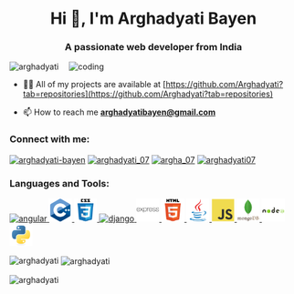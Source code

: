 <h1 align="center">Hi 👋, I'm Arghadyati Bayen</h1>
<h3 align="center">A passionate web developer from India</h3>
<img align="right" alt="coding" width="400" src="https://user-images.githubusercontent.com/55389276/140866485-8fb1c876-9a8f-4d6a-98dc-08c4981eaf70.gif">
<p align="left"> <img src="https://komarev.com/ghpvc/?username=arghadyati&label=Profile%20views&color=0e75b6&style=flat" alt="arghadyati" /> </p>

- 👨‍💻 All of my projects are available at [https://github.com/Arghadyati?tab=repositories](https://github.com/Arghadyati?tab=repositories)

- 📫 How to reach me **arghadyatibayen@gmail.com**

<h3 align="left">Connect with me:</h3>
<p align="left">
<a href="https://linkedin.com/in/arghadyati-bayen" target="blank"><img align="center" src="https://raw.githubusercontent.com/rahuldkjain/github-profile-readme-generator/master/src/images/icons/Social/linked-in-alt.svg" alt="arghadyati-bayen" height="30" width="40" /></a>
<a href="https://www.codechef.com/users/arghadyati_07" target="blank"><img align="center" src="https://cdn.jsdelivr.net/npm/simple-icons@3.1.0/icons/codechef.svg" alt="arghadyati_07" height="30" width="40" /></a>
<a href="https://codeforces.com/profile/argha_07" target="blank"><img align="center" src="https://raw.githubusercontent.com/rahuldkjain/github-profile-readme-generator/master/src/images/icons/Social/codeforces.svg" alt="argha_07" height="30" width="40" /></a>
<a href="https://www.leetcode.com/arghadyati07" target="blank"><img align="center" src="https://raw.githubusercontent.com/rahuldkjain/github-profile-readme-generator/master/src/images/icons/Social/leet-code.svg" alt="arghadyati07" height="30" width="40" /></a>
</p>

<h3 align="left">Languages and Tools:</h3>
<p align="left"> <a href="https://angular.io" target="_blank" rel="noreferrer"> <img src="https://angular.io/assets/images/logos/angular/angular.svg" alt="angular" width="40" height="40"/> </a> <a href="https://www.w3schools.com/cpp/" target="_blank" rel="noreferrer"> <img src="https://raw.githubusercontent.com/devicons/devicon/master/icons/cplusplus/cplusplus-original.svg" alt="cplusplus" width="40" height="40"/> </a> <a href="https://www.w3schools.com/css/" target="_blank" rel="noreferrer"> <img src="https://raw.githubusercontent.com/devicons/devicon/master/icons/css3/css3-original-wordmark.svg" alt="css3" width="40" height="40"/> </a> <a href="https://www.djangoproject.com/" target="_blank" rel="noreferrer"> <img src="https://cdn.worldvectorlogo.com/logos/django.svg" alt="django" width="40" height="40"/> </a> <a href="https://expressjs.com" target="_blank" rel="noreferrer"> <img src="https://raw.githubusercontent.com/devicons/devicon/master/icons/express/express-original-wordmark.svg" alt="express" width="40" height="40"/> </a> <a href="https://www.w3.org/html/" target="_blank" rel="noreferrer"> <img src="https://raw.githubusercontent.com/devicons/devicon/master/icons/html5/html5-original-wordmark.svg" alt="html5" width="40" height="40"/> </a> <a href="https://www.java.com" target="_blank" rel="noreferrer"> <img src="https://raw.githubusercontent.com/devicons/devicon/master/icons/java/java-original.svg" alt="java" width="40" height="40"/> </a> <a href="https://developer.mozilla.org/en-US/docs/Web/JavaScript" target="_blank" rel="noreferrer"> <img src="https://raw.githubusercontent.com/devicons/devicon/master/icons/javascript/javascript-original.svg" alt="javascript" width="40" height="40"/> </a> <a href="https://www.mongodb.com/" target="_blank" rel="noreferrer"> <img src="https://raw.githubusercontent.com/devicons/devicon/master/icons/mongodb/mongodb-original-wordmark.svg" alt="mongodb" width="40" height="40"/> </a> <a href="https://nodejs.org" target="_blank" rel="noreferrer"> <img src="https://raw.githubusercontent.com/devicons/devicon/master/icons/nodejs/nodejs-original-wordmark.svg" alt="nodejs" width="40" height="40"/> </a> <a href="https://www.python.org" target="_blank" rel="noreferrer"> <img src="https://raw.githubusercontent.com/devicons/devicon/master/icons/python/python-original.svg" alt="python" width="40" height="40"/> </a> </p>

<p><img align="left" src="https://github-readme-stats.vercel.app/api/top-langs?username=arghadyati&show_icons=true&locale=en&layout=compact" alt="arghadyati" /></p>

<p>&nbsp;<img align="center" src="https://github-readme-stats.vercel.app/api?username=arghadyati&show_icons=true&locale=en" alt="arghadyati" /></p>

<p><img align="center" src="https://github-readme-streak-stats.herokuapp.com/?user=arghadyati&" alt="arghadyati" /></p>

